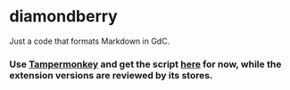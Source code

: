 # diamondberry

Just a code that formats Markdown in GdC.
### Use [Tampermonkey](https://www.google.com/search?q=tampermonkey) and get the script [here](https://greasyfork.org/fr-CA/scripts/526194-diamondberry) for now, while the extension versions are reviewed by its stores.
